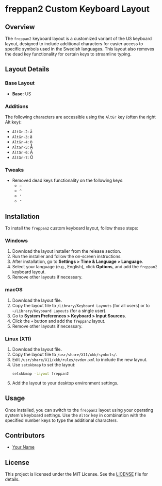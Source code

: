 # freppan2 Custom Keyboard Layout

## Overview

The `freppan2` keyboard layout is a customized variant of the US keyboard layout, designed to include additional characters for easier access to specific symbols used in the Swedish languages. This layout also removes the dead key functionality for certain keys to streamline typing.

## Layout Details

### Base Layout
- **Base:** US

### Additions
The following characters are accessible using the `AltGr` key (often the right Alt key):

- `AltGr-2`: å
- `AltGr-3`: ä
- `AltGr-4`: ö
- `AltGr-5`: Å
- `AltGr-6`: Ä
- `AltGr-7`: Ö

### Tweaks
- Removed dead keys functionality on the following keys:
  - `~`
  - `^`
  - `'`
  - `"`

## Installation

To install the `freppan2` custom keyboard layout, follow these steps:

### Windows
1. Download the layout installer from the release section.
2. Run the installer and follow the on-screen instructions.
3. After installation, go to **Settings > Time & Language > Language**.
4. Select your language (e.g., English), click **Options**, and add the `freppan2` keyboard layout.
5. Remove other layouts if necessary.

### macOS
1. Download the layout file.
2. Copy the layout file to `/Library/Keyboard Layouts` (for all users) or to `~/Library/Keyboard Layouts` (for a single user).
3. Go to **System Preferences > Keyboard > Input Sources**.
4. Click the `+` button and add the `freppan2` layout.
5. Remove other layouts if necessary.

### Linux (X11)
1. Download the layout file.
2. Copy the layout file to `/usr/share/X11/xkb/symbols/`.
3. Edit `/usr/share/X11/xkb/rules/evdev.xml` to include the new layout.
4. Use `setxkbmap` to set the layout:
    ```bash
    setxkbmap -layout freppan2
    ```
5. Add the layout to your desktop environment settings.

## Usage

Once installed, you can switch to the `freppan2` layout using your operating system's keyboard settings. Use the `AltGr` key in combination with the specified number keys to type the additional characters.

## Contributors

- [Your Name](https://github.com/your-github-profile)

## License

This project is licensed under the MIT License. See the [LICENSE](LICENSE) file for details.
